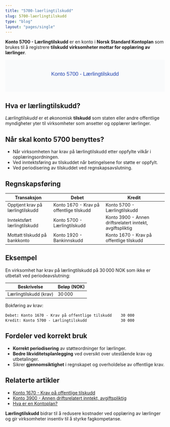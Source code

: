 ```yaml
---
title: "5700-laerlingtilskudd"
slug: 5700-laerlingtilskudd
type: "blog"
layout: "pages/single"
---
```


**Konto 5700 - Lærlingtilskudd** er en konto i **Norsk Standard Kontoplan** som brukes til å registrere **tilskudd virksomheter mottar for opplæring av lærlinger**.

![Illustrasjon av konto 5700 Lærlingtilskudd](5700-laerlingtilskudd-image.svg)

## Hva er lærlingtilskudd?

*Lærlingtilskudd* er et økonomisk **tilskudd** som staten eller andre offentlige myndigheter yter til virksomheter som ansetter og opplærer lærlinger.

## Når skal konto 5700 benyttes?

* Når virksomheten har krav på lærlingtilskudd etter oppfylte vilkår i opplæringsordningen.
* Ved inntektsføring av tilskuddet når betingelsene for støtte er oppfylt.
* Ved periodisering av tilskuddet ved regnskapsavslutning.

## Regnskapsføring

| Transaksjon                          | Debet                                   | Kredit                                 |
|--------------------------------------|-----------------------------------------|----------------------------------------|
| Opptjent krav på lærlingtilskudd     | Konto 1670 - Krav på offentlige tilskudd| Konto 5700 - Lærlingtilskudd           |
| Inntektsført lærlingtilskudd         | Konto 5700 - Lærlingtilskudd           | Konto 3900 - Annen driftsrelatert inntekt, avgiftspliktig |
| Mottatt tilskudd på bankkonto        | Konto 1920 - Bankinnskudd               | Konto 1670 - Krav på offentlige tilskudd|

## Eksempel

En virksomhet har krav på lærlingtilskudd på 30 000 NOK som ikke er utbetalt ved periodeavslutning:

| Beskrivelse                | Beløp (NOK) |
|----------------------------|-------------|
| Lærlingtilskudd (krav)     | 30 000      |

Bokføring av krav:

```plaintext
Debet: Konto 1670 - Krav på offentlige tilskudd    30 000
Kredit: Konto 5700 - Lærlingtilskudd               30 000
```

## Fordeler ved korrekt bruk

* **Korrekt periodisering** av støtteordninger for lærlinger.
* **Bedre likviditetsplanlegging** ved oversikt over utestående krav og utbetalinger.
* Sikrer **gjennomsiktighet** i regnskapet og overholdelse av offentlige krav.

## Relaterte artikler

* [Konto 1670 - Krav på offentlige tilskudd](/blogs/kontoplan/1670-krav-pa-offentlige-tilskudd "Konto 1670 - Krav på offentlige tilskudd")
* [Konto 3900 - Annen driftsrelatert inntekt, avgiftspliktig](/blogs/kontoplan/3900-annen-driftsrelatert-inntekt-avgiftspliktig "Konto 3900 - Annen driftsrelatert inntekt, avgiftspliktig")
* [Hva er en Kontoplan?](/blogs/regnskap/hva-er-kontoplan "Hva er en Kontoplan? Komplett Guide til Kontoplaner i Norsk Regnskap")

**Lærlingtilskudd** bidrar til å redusere kostnader ved opplæring av lærlinger og gir virksomheter insentiv til å styrke fagkompetanse.
